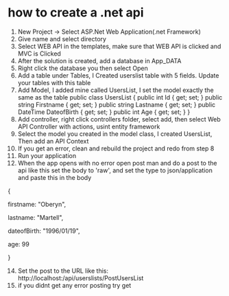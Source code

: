 # how to create a .net api
1. New Project -> Select ASP.Net Web Application(.net Framework)
2. Give name and select directory
3. Select WEB API in the templates, make sure  that WEB API is clicked and MVC is Clicked
4. After the solution is created, add a database in App_DATA
5. Right click the database you then select Open
6. Add a table under Tables, I Created userslist table with 5 fields. Update your tables with this table
7. Add Model, I added mine called UsersList, I set the model exactly the same as the table
    public class UsersList
    {
        public int Id { get; set; }
        public string Firstname { get; set; }
        public string Lastname { get; set; }
        public DateTime DateofBirth { get; set; }
        public int Age { get; set; }
    }
8. Add controller, right click controllers folder, select add, then select Web API Controller with actions, usint entity framework
9. Select the model you created in the model class, I created UsersList, Then add an API Context
10. If you get an error, clean and rebuild the project and redo from step 8
12. Run your application
13. When the app opens with no error open post man and do a post to the api like this
set the body to 'raw', and set the type to json/application and paste this in the body

{

firstname: "Oberyn",
	
lastname: "Martell",
	
dateofBirth: "1996/01/19",
	
age: 99

}


14. Set the post to the URL like this: http://localhost:<your api port>/api/userslists/PostUsersList
15. if you didnt get any error posting try get

